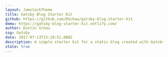 ```yaml
---
layout: JamstackTheme
title: Gatsby Blog Starter Kit
github: https://github.com/DSchau/gatsby-blog-starter-kit
demo: https://gatsby-blog-starter-kit.netlify.com/
author: Dustin Schau
ssg: Gatsby
date: 2017-07-13T13:19:51.000Z
description: A simple starter kit for a static blog created with Gatsby
stale: true
---
```

